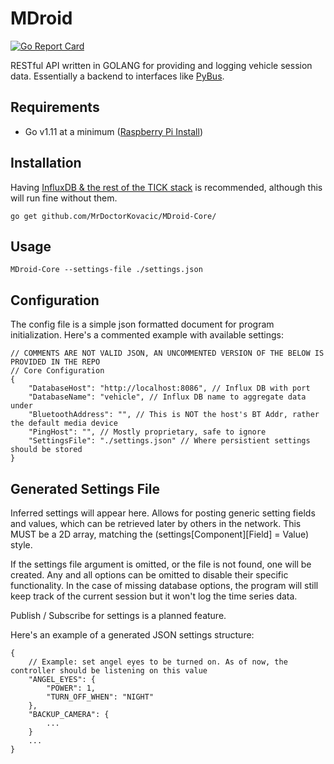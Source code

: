 # MDroid

[![Go Report Card](https://goreportcard.com/report/github.com/MrDoctorKovacic/MDroid-Core)](https://goreportcard.com/report/github.com/MrDoctorKovacic/MDroid-Core)

RESTful API written in GOLANG for providing and logging vehicle session data. Essentially a backend to interfaces like [PyBus](https://github.com/MrDoctorKovacic/pyBus).

## Requirements
* Go v1.11 at a minimum ([Raspberry Pi Install](https://gist.github.com/kbeflo/9d981573aad107da6fa7ac0603259b3b)) 

## Installation 

Having [InfluxDB & the rest of the TICK stack](https://www.influxdata.com/blog/running-the-tick-stack-on-a-raspberry-pi/) is recommended, although this will run fine without them.

```go get github.com/MrDoctorKovacic/MDroid-Core/``` 

## Usage

```MDroid-Core --settings-file ./settings.json``` 

## Configuration 

The config file is a simple json formatted document for program initialization. Here's a commented example with available settings:

```
// COMMENTS ARE NOT VALID JSON, AN UNCOMMENTED VERSION OF THE BELOW IS PROVIDED IN THE REPO
// Core Configuration
{
	"DatabaseHost": "http://localhost:8086", // Influx DB with port
	"DatabaseName": "vehicle", // Influx DB name to aggregate data under
	"BluetoothAddress": "", // This is NOT the host's BT Addr, rather the default media device
	"PingHost": "", // Mostly proprietary, safe to ignore
	"SettingsFile": "./settings.json" // Where persistient settings should be stored
}
``` 

## Generated Settings File

Inferred settings will appear here. Allows for posting generic setting fields and values, which can be retrieved later by others in the network. This MUST be a 2D array, matching the (settings[Component][Field] = Value) style.

If the settings file argument is omitted, or the file is not found, one will be created. Any and all options can be omitted to disable their specific functionality. In the case of missing database options, the program will still keep track of the current session but it won't log the time series data. 

Publish / Subscribe for settings is a planned feature.

Here's an example of a generated JSON settings structure:

```
{
	// Example: set angel eyes to be turned on. As of now, the controller should be listening on this value
	"ANGEL_EYES": {
		"POWER": 1,
		"TURN_OFF_WHEN": "NIGHT"
	},
	"BACKUP_CAMERA": {
		...
	}
	...
}
```
